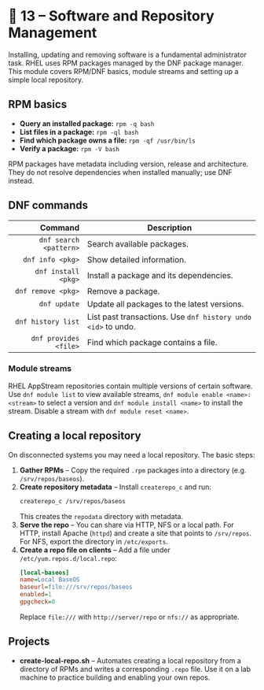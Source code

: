 # 📁 13 – Software and Repository Management

Installing, updating and removing software is a fundamental administrator task.  RHEL uses RPM packages managed by the DNF package manager.  This module covers RPM/DNF basics, module streams and setting up a simple local repository.

## RPM basics

- **Query an installed package:** `rpm -q bash`
- **List files in a package:** `rpm -ql bash`
- **Find which package owns a file:** `rpm -qf /usr/bin/ls`
- **Verify a package:** `rpm -V bash`

RPM packages have metadata including version, release and architecture.  They do not resolve dependencies when installed manually; use DNF instead.

## DNF commands

| Command | Description |
|-------:|-------------|
| `dnf search <pattern>` | Search available packages. |
| `dnf info <pkg>` | Show detailed information. |
| `dnf install <pkg>` | Install a package and its dependencies. |
| `dnf remove <pkg>` | Remove a package. |
| `dnf update` | Update all packages to the latest versions. |
| `dnf history list` | List past transactions.  Use `dnf history undo <id>` to undo. |
| `dnf provides <file>` | Find which package contains a file. |

### Module streams

RHEL AppStream repositories contain multiple versions of certain software.  Use `dnf module list` to view available streams, `dnf module enable <name>:<stream>` to select a version and `dnf module install <name>` to install the stream.  Disable a stream with `dnf module reset <name>`.

## Creating a local repository

On disconnected systems you may need a local repository.  The basic steps:

1. **Gather RPMs** – Copy the required `.rpm` packages into a directory (e.g. `/srv/repos/baseos`).
2. **Create repository metadata** – Install `createrepo_c` and run:
   ```bash
   createrepo_c /srv/repos/baseos
   ```
   This creates the `repodata` directory with metadata.
3. **Serve the repo** – You can share via HTTP, NFS or a local path.  For HTTP, install Apache (`httpd`) and create a site that points to `/srv/repos`.  For NFS, export the directory in `/etc/exports`.
4. **Create a repo file on clients** – Add a file under `/etc/yum.repos.d/local.repo`:
   ```ini
   [local-baseos]
   name=Local BaseOS
   baseurl=file:///srv/repos/baseos
   enabled=1
   gpgcheck=0
   ```
   Replace `file:///` with `http://server/repo` or `nfs://` as appropriate.

## Projects

- **create-local-repo.sh** – Automates creating a local repository from a directory of RPMs and writes a corresponding `.repo` file.  Use it on a lab machine to practice building and enabling your own repos.